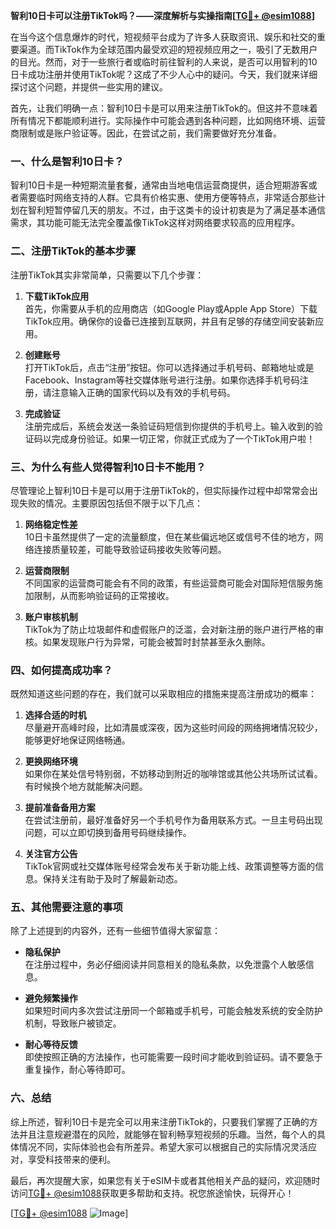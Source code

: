 **智利10日卡可以注册TikTok吗？——深度解析与实操指南[[TG💪+ @esim1088](https://t.me/s/esim1088)]**

在当今这个信息爆炸的时代，短视频平台成为了许多人获取资讯、娱乐和社交的重要渠道。而TikTok作为全球范围内最受欢迎的短视频应用之一，吸引了无数用户的目光。然而，对于一些旅行者或临时前往智利的人来说，是否可以用智利的10日卡成功注册并使用TikTok呢？这成了不少人心中的疑问。今天，我们就来详细探讨这个问题，并提供一些实用的建议。

首先，让我们明确一点：智利10日卡是可以用来注册TikTok的。但这并不意味着所有情况下都能顺利进行。实际操作中可能会遇到各种问题，比如网络环境、运营商限制或是账户验证等。因此，在尝试之前，我们需要做好充分准备。

### **一、什么是智利10日卡？**

智利10日卡是一种短期流量套餐，通常由当地电信运营商提供，适合短期游客或者需要临时网络支持的人群。它具有价格实惠、使用方便等特点，非常适合那些计划在智利短暂停留几天的朋友。不过，由于这类卡的设计初衷是为了满足基本通信需求，其功能可能无法完全覆盖像TikTok这样对网络要求较高的应用程序。

### **二、注册TikTok的基本步骤**

注册TikTok其实非常简单，只需要以下几个步骤：

1. **下载TikTok应用**  
   首先，你需要从手机的应用商店（如Google Play或Apple App Store）下载TikTok应用。确保你的设备已连接到互联网，并且有足够的存储空间安装新应用。

2. **创建账号**  
   打开TikTok后，点击“注册”按钮。你可以选择通过手机号码、邮箱地址或是Facebook、Instagram等社交媒体账号进行注册。如果你选择手机号码注册，请注意输入正确的国家代码以及有效的手机号码。

3. **完成验证**  
   注册完成后，系统会发送一条验证码短信到你提供的手机号上。输入收到的验证码以完成身份验证。如果一切正常，你就正式成为了一个TikTok用户啦！

### **三、为什么有些人觉得智利10日卡不能用？**

尽管理论上智利10日卡是可以用于注册TikTok的，但实际操作过程中却常常会出现失败的情况。主要原因包括但不限于以下几点：

1. **网络稳定性差**  
   10日卡虽然提供了一定的流量额度，但在某些偏远地区或信号不佳的地方，网络连接质量较差，可能导致验证码接收失败等问题。

2. **运营商限制**  
   不同国家的运营商可能会有不同的政策，有些运营商可能会对国际短信服务施加限制，从而影响验证码的正常接收。

3. **账户审核机制**  
   TikTok为了防止垃圾邮件和虚假账户的泛滥，会对新注册的账户进行严格的审核。如果发现账户行为异常，可能会被暂时封禁甚至永久删除。

### **四、如何提高成功率？**

既然知道这些问题的存在，我们就可以采取相应的措施来提高注册成功的概率：

1. **选择合适的时机**  
   尽量避开高峰时段，比如清晨或深夜，因为这些时间段的网络拥堵情况较少，能够更好地保证网络畅通。

2. **更换网络环境**  
   如果你在某处信号特别弱，不妨移动到附近的咖啡馆或其他公共场所试试看。有时候换个地方就能解决问题。

3. **提前准备备用方案**  
   在尝试注册前，最好准备好另一个手机号作为备用联系方式。一旦主号码出现问题，可以立即切换到备用号码继续操作。

4. **关注官方公告**  
   TikTok官网或社交媒体账号经常会发布关于新功能上线、政策调整等方面的信息。保持关注有助于及时了解最新动态。

### **五、其他需要注意的事项**

除了上述提到的内容外，还有一些细节值得大家留意：

- **隐私保护**  
  在注册过程中，务必仔细阅读并同意相关的隐私条款，以免泄露个人敏感信息。

- **避免频繁操作**  
  如果短时间内多次尝试注册同一个邮箱或手机号，可能会触发系统的安全防护机制，导致账户被锁定。

- **耐心等待反馈**  
  即使按照正确的方法操作，也可能需要一段时间才能收到验证码。请不要急于重复操作，耐心等待即可。

### **六、总结**

综上所述，智利10日卡是完全可以用来注册TikTok的，只要我们掌握了正确的方法并且注意规避潜在的风险，就能够在智利畅享短视频的乐趣。当然，每个人的具体情况不同，实际体验也会有所差异。希望大家可以根据自己的实际情况灵活应对，享受科技带来的便利。

最后，再次提醒大家，如果您有关于eSIM卡或者其他相关产品的疑问，欢迎随时访问[TG💪+ @esim1088](https://t.me/s/esim1088)获取更多帮助和支持。祝您旅途愉快，玩得开心！

[[TG💪+ @esim1088](https://t.me/s/esim1088) ![Image](https://i.postimg.cc/4NQfJmqS/Snipaste-2025-05-13-00-14-12.png)]
